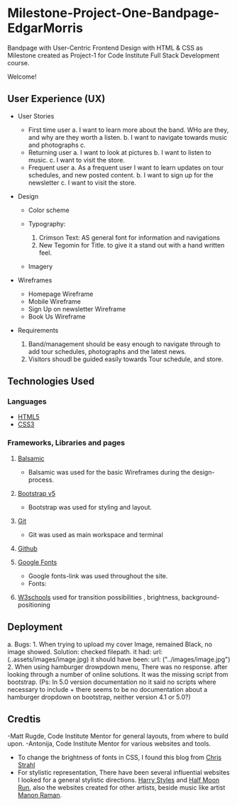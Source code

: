 # Milestone-Project-One-Bandpage-EdgarMorris
Bandpage with User-Centric Frontend Design with HTML & CSS as Milestone created as Project-1 for Code Institute Full Stack Development course.

Welcome! 




## User Experience (UX)
* User Stories
   * First time user 
     a. I want to learn more about the band. WHo are they, and why are they worth a listen.
     b. I want to navigate towards music and photographs
     c.
   * Returning user
     a. I want to look at pictures
     b. I want to listen to music.
     c. I want to visit the store.
   * Frequent user
     a. As a frequent user I want to learn updates on tour schedules, and new posted content.
     b. I want to sign up for the newsletter
     c. I want to visit the store.
* Design
  * Color scheme
  * Typography:
    1. Crimson Text: AS general font for information and navigations 
    2. New Tegomin for Title. to give it a stand out with a hand written feel.
    
  * Imagery

* Wireframes
  - Homepage Wireframe
  - Mobile Wireframe
  - Sign Up on newsletter Wireframe
  - Book Us Wireframe

* Requirements
    1. Band/management should be easy enough to navigate through to add tour schedules, photographs and the latest news.
    2. Visitors shoudl be guided easily towards Tour schedule, and store.



## Technologies Used
### Languages
  - [HTML5](https://en.wikipedia.org/wiki/HTML5)
  - [CSS3](https://en.wikipedia.org/wiki/CSS)

### Frameworks, Libraries and pages
  1. [Balsamic](https://balsamiq.cloud/spaces)
      - Balsamic was used for the basic Wireframes during the design-process.
  2. [Bootstrap v5](https://getbootstrap.com/)
      - Bootstrap was used for styling and layout.
  3. [Git](https://gitpod.io/workspaces/)
      - Git was used as main workspace and terminal
  5. [Github](https://github.com/)

  6. [Google Fonts](https://fonts.google.com/)
      - Google fonts-link was used throughout the site.
      - Fonts: 
  
  7. [W3schools](https://www.w3schools.com/css/css3_transitions.asp)
      used for transition possibilities , brightness, background-positioning

## Deployment

  a. Bugs: 
      1. When trying to upload my cover Image, remained Black, no image showed. 
              Solution: checked filepath. it had: url:(..assets/images/image.jpg) it should have been: url: ("../images/image.jpg")
      2. When using hamburger drowpdown menu, There was no response. after looking through a number of online solutions. It was the missing script from bootstrap. (Ps: In 5.0 version documentation no it said no scripts where necessary to include + there seems to be no documentation about a hamburger dropdown on bootstrap, neither version 4.1 or 5.0?)

## Credtis

-Matt Rugde, Code Institute Mentor for general layouts, from where to build upon. 
-Antonija, Code Institute Mentor for various websites and tools.
- To change the brightness of fonts in CSS, I found this blog from [Chris Strahl]("https://weblog.west-wind.com/posts/2020/Jul/28/Using-the-brightness-CSS-Filter-to-generically-highlight-Content")
- For stylistic representation, There have been several influential websites I looked for a general stylistic directions. [Harry Styles](https://hstyles.co.uk/) and [Half Moon Run](https://www.halfmoonrun.com/), also the websites created for other artists, beside music like artist [Manon Raman](https://www.manonraman.com/?fbclid=IwAR09_Qdmei5PXMrwK4QvE4_NXZ4lBFkdGu2ovQj0op58Iui1IALl64ggAeQ). 
